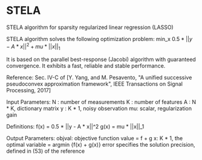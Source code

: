 # STELA
STELA algorithm for sparsity regularized linear regression (LASSO)

STELA algorithm solves the following optimization problem:
    min_x $0.5*||y - A * x||^2 + mu * ||x||_1$
            
It is based on the parallel best-response (Jacobi) algorithm with guaranteed convergence. It exhibits a fast, reliable and stable performance.

Reference:
    Sec. IV-C of [Y. Yang, and M. Pesavento, "A unified successive pseudoconvex approximation framework", IEEE Transactions on Signal Processing, 2017]        

Input Parameters:
    N : number of measurements
    K : number of features
    A : N * K,  dictionary matrix
    y : K * 1,  noisy observation
    mu: scalar, regularization gain
        
Definitions:
    f(x) = 0.5 * ||y - A * x||^2
    g(x) = mu * ||x||_1
        
Output Parameters:
    objval: objective function value = f + g
    x: K * 1, the optimal variable = argmin {f(x) + g(x)}
    error specifies the solution precision, defined in (53) of the reference
